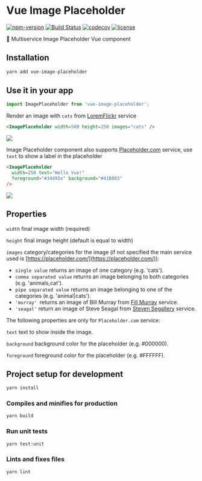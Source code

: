 # Vue Image Placeholder

[![npm-version](https://img.shields.io/npm/v/vue-image-placeholder.svg)](https://www.npmjs.com/package/vue-image-placeholder) [![Build Status](https://travis-ci.org/astagi/vue-image-placeholder.svg?branch=master)](https://travis-ci.org/astagi/vue-image-placeholder) [![codecov](https://codecov.io/gh/astagi/vue-image-placeholder/branch/master/graph/badge.svg)](https://codecov.io/gh/astagi/vue-image-placeholder) [![license](https://img.shields.io/npm/l/express.svg)]()

🌉 Multiservice Image Placeholder Vue component

## Installation

```sh
yarn add vue-image-placeholder
```

## Use it in your app

```ts
import ImagePlaceholder from 'vue-image-placeholder';
```

Render an image with `cats` from [LoremFlickr](https://loremflickr.com/) service

```html
<ImagePlaceholder width=500 height=250 images="cats" />
```

<img src="https://loremflickr.com/500/250/cats"/>

Image Placeholder component also supports [Placeholder.com](https://placeholder.com/) service, use `text` to show a label in the placeholder

```html
<ImagePlaceholder
  width=250 text="Hello Vue!"
  foreground="#34495e" background="#41B883"
/>
```

<img src="https://via.placeholder.com/250x250/41B883/34495e?text=Hello+Vue%21"/>


## Properties

`width` final image width (required)

`height` final image height (default is equal to width)

`images` category/categories for the image (if not specified the main service used is [https://placeholder.com/](https://placeholder.com/)):
  - `single value` returns an image of one category (e.g. 'cats').
  - `comma separated value` returns an image belonging to both categories (e.g. 'animals,cat').
  - `pipe separated value` returns an image belonging to one of the categories (e.g. 'animal|cats').
  - `'murray' `returns an image of Bill Murray from [Fill Murray](https://www.fillmurray.com/) service.
  - `'seagal'` return an image of Steve Seagal from [Steven Segallery](https://www.stevensegallery.com/) service.

The following properties are only for `Placeholder.com` service:

`text` text to show inside the image.

`background` background color for the placeholder (e.g. #000000).

`foreground` foreground color for the placeholder (e.g. #FFFFFF).

## Project setup for development

```sh
yarn install
```

### Compiles and minifies for production

```sh
yarn build
```

### Run unit tests

```sh
yarn test:unit
```

### Lints and fixes files

```sh
yarn lint
```
